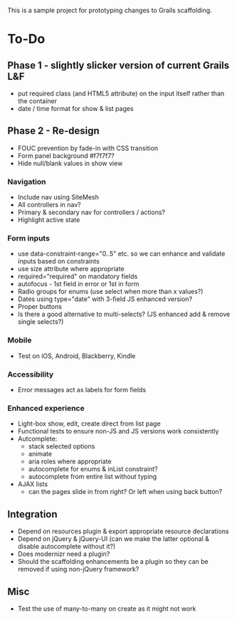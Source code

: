 This is a sample project for prototyping changes to Grails scaffolding.

# To-Do

## Phase 1 - slightly slicker version of current Grails L&F

 * put required class (and HTML5 attribute) on the input itself rather than the container
 * date / time format for show & list pages

## Phase 2 - Re-design

 * FOUC prevention by fade-in with CSS transition
 * Form panel background #f7f7f7?
 * Hide null/blank values in show view

### Navigation

 * Include nav using SiteMesh
 * All controllers in nav?
 * Primary & secondary nav for controllers / actions?
 * Highlight active state

### Form inputs

 * use data-constraint-range="0..5" etc. so we can enhance and validate inputs based on constraints
 * use size attribute where appropriate
 * required="required" on mandatory fields
 * autofocus - 1st field in error or 1st in form
 * Radio groups for enums (use select when more than x values?)
 * Dates using type="date" with 3-field JS enhanced version?
 * Proper buttons
 * Is there a good alternative to multi-selects? (JS enhanced add & remove single selects?)

### Mobile

 * Test on iOS, Android, Blackberry, Kindle

### Accessibility

 * Error messages act as labels for form fields

### Enhanced experience

 * Light-box show, edit, create direct from list page
 * Functional tests to ensure non-JS and JS versions work consistently
 * Autcomplete:
    * stack selected options
    * animate
    * aria roles where appropriate
    * autocomplete for enums & inList constraint?
    * autocomplete from entire list without typing
 * AJAX lists
    * can the pages slide in from right? Or left when using back button?

## Integration

 * Depend on resources plugin & export appropriate resource declarations
 * Depend on jQuery & jQuery-UI (can we make the latter optional & disable autocomplete without it?)
 * Does modernizr need a plugin?
 * Should the scaffolding enhancements be a plugin so they can be removed if using non-jQuery framework?

## Misc

 * Test the use of many-to-many on create as it might not work
